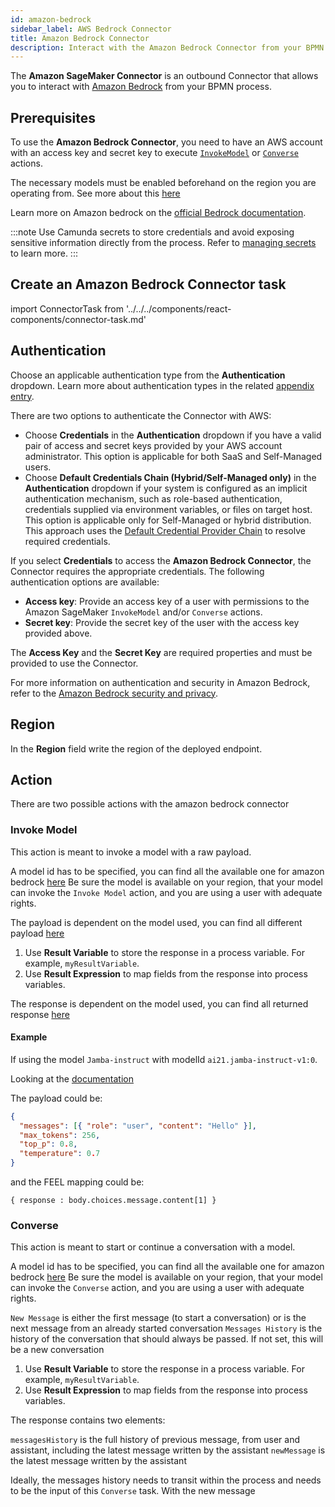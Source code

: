 ```yaml
---
id: amazon-bedrock
sidebar_label: AWS Bedrock Connector
title: Amazon Bedrock Connector
description: Interact with the Amazon Bedrock Connector from your BPMN process.
---
```


The **Amazon SageMaker Connector** is an outbound Connector that allows you to interact with
[Amazon Bedrock](https://aws.amazon.com/bedrock/) from your BPMN process.

## Prerequisites

To use the **Amazon Bedrock Connector**, you need to have an AWS account with an access key and secret key to
execute [`InvokeModel`](https://docs.aws.amazon.com/bedrock/latest/APIReference/API_runtime_InvokeModel.html) or
[`Converse`](https://docs.aws.amazon.com/bedrock/latest/APIReference/API_runtime_Converse.html) actions.

The necessary models must be enabled beforehand on the region you are operating from. See more about
this [here](https://docs.aws.amazon.com/bedrock/latest/userguide/model-access.html)

Learn more on Amazon bedrock on
the [official Bedrock documentation](https://docs.aws.amazon.com/bedrock/latest/userguide/what-is-bedrock.html).

:::note
Use Camunda secrets to store credentials and avoid exposing sensitive information directly from the process. Refer
to [managing secrets](/components/console/manage-clusters/manage-secrets.md) to learn more.
:::

## Create an Amazon Bedrock Connector task

import ConnectorTask from '../../../components/react-components/connector-task.md'

<ConnectorTask/>

## Authentication

Choose an applicable authentication type from the **Authentication** dropdown. Learn more about authentication types in
the related [appendix entry](#aws-authentication-types).

There are two options to authenticate the Connector with AWS:

- Choose **Credentials** in the **Authentication** dropdown if you have a valid pair of access and secret keys provided
  by your AWS account administrator. This option is applicable for both SaaS and Self-Managed users.
- Choose **Default Credentials Chain (Hybrid/Self-Managed only)** in the **Authentication** dropdown if your system is
  configured as an implicit authentication mechanism, such as role-based authentication, credentials supplied via
  environment variables, or files on target host. This option is applicable only for Self-Managed or hybrid
  distribution. This approach uses
  the [Default Credential Provider Chain](https://docs.aws.amazon.com/sdk-for-java/v1/developer-guide/credentials.html)
  to resolve required credentials.

If you select **Credentials** to access the **Amazon Bedrock Connector**, the Connector requires the appropriate
credentials. The following authentication options are available:

- **Access key**: Provide an access key of a user with permissions to the Amazon SageMaker `InvokeModel`
  and/or `Converse` actions.
- **Secret key**: Provide the secret key of the user with the access key provided above.

The **Access Key** and the **Secret Key** are required properties and must be provided to use the Connector.

For more information on authentication and security in Amazon Bedrock, refer to
the [Amazon Bedrock security and privacy](https://aws.amazon.com/bedrock/security-compliance/).

## Region

In the **Region** field write the region of the deployed endpoint.

## Action

There are two possible actions with the amazon bedrock connector

### Invoke Model

This action is meant to invoke a model with a raw payload.

A model id has to be specified, you can find all the available one for amazon
bedrock [here](https://docs.aws.amazon.com/bedrock/latest/userguide/model-ids.html)
Be sure the model is available on your region, that your model can invoke the `Invoke Model` action, and you are using a user with adequate rights.

The payload is dependent on the model used, you can find all different
payload [here](https://docs.aws.amazon.com/bedrock/latest/userguide/model-parameters.html)

1. Use **Result Variable** to store the response in a process variable. For example, `myResultVariable`.
2. Use **Result Expression** to map fields from the response into process variables.

The response is dependent on the model used, you can find all returned
response [here](https://docs.aws.amazon.com/bedrock/latest/userguide/model-parameters.html)

#### Example

If using the model `Jamba-instruct` with modelId `ai21.jamba-instruct-v1:0`.

Looking at the [documentation](https://docs.aws.amazon.com/bedrock/latest/userguide/model-parameters-jamba.html)

The payload could be:

```json
{
  "messages": [{ "role": "user", "content": "Hello" }],
  "max_tokens": 256,
  "top_p": 0.8,
  "temperature": 0.7
}
```

and the FEEL mapping could be:

```
{ response : body.choices.message.content[1] }
```

### Converse

This action is meant to start or continue a conversation with a model.

A model id has to be specified, you can find all the available one for amazon
bedrock [here](https://docs.aws.amazon.com/bedrock/latest/userguide/model-ids.html)
Be sure the model is available on your region, that your model can invoke the `Converse` action, and you are using a user with adequate rights.

`New Message` is either the first message (to start a conversation) or is the next message from an already started conversation
`Messages History` is the history of the conversation that should always be passed. If not set, this will be a new conversation

1. Use **Result Variable** to store the response in a process variable. For example, `myResultVariable`.
2. Use **Result Expression** to map fields from the response into process variables.

The response contains two elements:

`messagesHistory` is the full history of previous message, from user and assistant, including the latest message written by the assistant
`newMessage` is the latest message written by the assistant

Ideally, the messages history needs to transit within the process and needs to be the input of this `Converse` task.
With the new message
